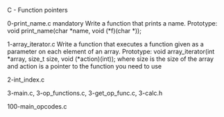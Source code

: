 C - Function pointers

0-print_name.c
mandatory
Write a function that prints a name.
Prototype: void print_name(char *name, void (*f)(char *));

1-array_iterator.c
Write a function that executes a function given as a parameter on each element of an array.
Prototype: void array_iterator(int *array, size_t size, void (*action)(int));
where size is the size of the array
and action is a pointer to the function you need to use

2-int_index.c

3-main.c, 3-op_functions.c, 3-get_op_func.c, 3-calc.h

100-main_opcodes.c

